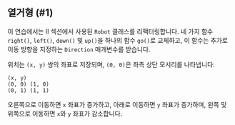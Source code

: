 ## 열거형 (#1)

이 연습에서는 II 섹션에서 사용된 `Robot` 클래스를 리팩터링합니다. 네 가지 함수 `right()`, `left()`, `down()` 및 `up()`을 하나의 함수 `go()`로 교체하고, 이 함수는 추가로 이동 방향을 지정하는 `Direction` 매개변수를 받습니다.

위치는 `(x, y)` 쌍의 좌표로 저장되며, `(0, 0)`은 좌측 상단 모서리를 나타냅니다:

```text
(x, y)
(0, 0) (1, 0)
(0, 1) (1, 1)
```

오른쪽으로 이동하면 `x` 좌표가 증가하고, 아래로 이동하면 `y` 좌표가 증가하며, 왼쪽 및 위쪽으로 이동하면 `x`와 `y` 좌표가 감소합니다.